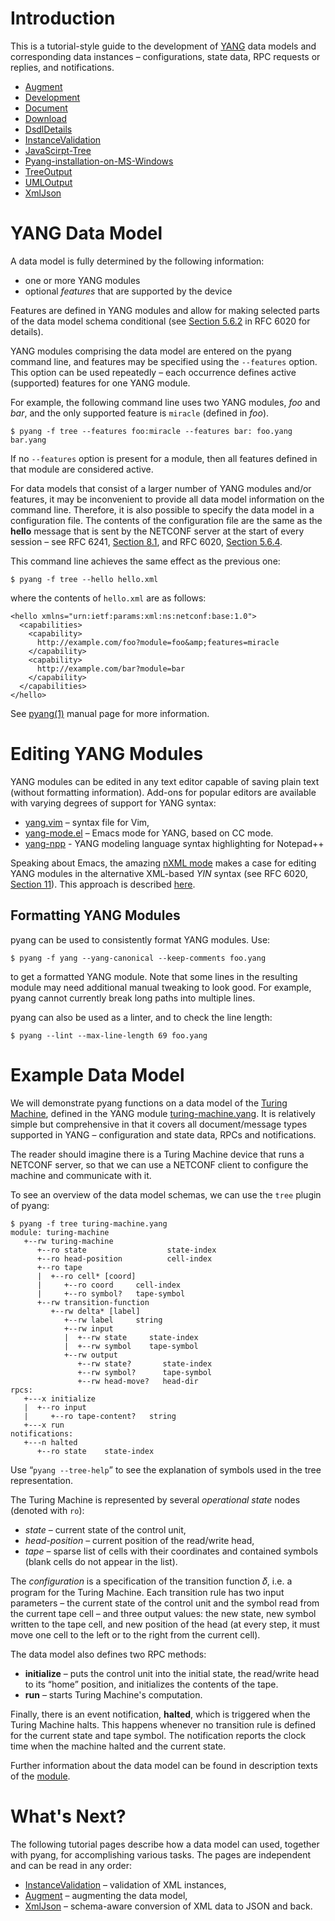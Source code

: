 
# Introduction #

This is a tutorial-style guide to the development of [YANG](http://tools.ietf.org/html/rfc6020) data models and corresponding data instances – configurations, state data, RPC requests or replies, and notifications.

-  [Augment](./Augment.md)
-  [Development](./Development.md)
-  [Document](./Document.md)
-  [Download](./Download.md)
-  [DsdlDetails](./DsdlDetails.md)
-  [InstanceValidation](./InstanceValidation.md)
-  [JavaScirpt-Tree](./JavaScirpt-Tree.md)
-  [Pyang-installation-on-MS-Windows](./Pyang-installation-on-MS-Windows.md)
-  [TreeOutput](./TreeOutput.md)
-  [UMLOutput](./UMLOutput.md)
-  [XmlJson](./XmlJson.md)

# YANG Data Model #

A data model is fully determined by the following information:
  * one or more YANG modules
  * optional _features_ that are supported by the device

Features are defined in YANG modules and allow for making selected parts of the data model schema conditional (see [Section 5.6.2](http://tools.ietf.org/html/rfc6020#section-5.6.2) in RFC 6020 for details).

YANG modules comprising the data model are entered on the pyang command line, and features may be specified using the `--features` option. This option can be used repeatedly – each occurrence defines active (supported) features for one YANG module.

For example, the following command line uses two YANG modules, _foo_ and _bar_, and the only supported feature is `miracle` (defined in _foo_).

```
$ pyang -f tree --features foo:miracle --features bar: foo.yang bar.yang
```

If no `--features` option is present for a module, then all features defined in that module are considered active.

For data models that consist of a larger number of YANG modules and/or features, it may be inconvenient to provide all data model information on the command line. Therefore, it is also possible to specify the data model in a configuration file. The contents of the configuration file are the same as the **hello** message that is sent by the NETCONF server at the start of every session – see RFC 6241, [Section 8.1](http://tools.ietf.org/html/rfc6241#section-8.1), and RFC 6020, [Section 5.6.4](http://tools.ietf.org/html/rfc6020#section-5.6.4).

This command line achieves the same effect as the previous one:

```
$ pyang -f tree --hello hello.xml
```

where the contents of `hello.xml` are as follows:

```
<hello xmlns="urn:ietf:params:xml:ns:netconf:base:1.0">
  <capabilities>
    <capability>
      http://example.com/foo?module=foo&amp;features=miracle
    </capability>
    <capability>
      http://example.com/bar?module=bar
    </capability>
  </capabilities>
</hello>
```

See [pyang(1)](http://www.yang-central.org/twiki/pub/Main/YangTools/pyang.1.html) manual page for more information.

# Editing YANG Modules #

YANG modules can be edited in any text editor capable of saving plain text (without formatting information). Add-ons for popular editors are available with varying degrees of support for YANG syntax:
  * [yang.vim](http://www.yang-central.org/twiki/pub/Main/YangTools/yang.vim) – syntax file for Vim,
  * [yang-mode.el](https://github.com/mbj4668/yang-mode) – Emacs mode for YANG, based on CC mode.
  * [yang-npp](https://github.com/vkosuri/lang-yang) - YANG modeling language syntax highlighting for Notepad++

Speaking about Emacs, the amazing [nXML mode](http://www.thaiopensource.com/nxml-mode/) makes a case for editing YANG modules in the alternative XML-based _YIN_ syntax (see RFC 6020, [Section 11](http://tools.ietf.org/html/rfc6020#section-11)). This approach is described [here](https://gitlab.labs.nic.cz/labs/yang-tools/wikis/editing_yang).

## Formatting YANG Modules ##

pyang can be used to consistently format YANG modules.  Use:

```
$ pyang -f yang --yang-canonical --keep-comments foo.yang
```

to get a formatted YANG module.  Note that some lines in the resulting
module may need additional manual tweaking to look good.  For example,
pyang cannot currently break long paths into multiple lines.

pyang can also be used as a linter, and to check the line length:

```
$ pyang --lint --max-line-length 69 foo.yang
```

# Example Data Model #

We will demonstrate pyang functions on a data model of the [Turing Machine](http://en.wikipedia.org/wiki/Turing_machine), defined in the YANG module [turing-machine.yang](https://github.com/mbj4668/pyang/blob/master/doc/tutorial/examples/turing-machine.yang). It is relatively simple but comprehensive in that it covers all document/message types supported in YANG – configuration and state data, RPCs and notifications.

The reader should imagine there is a Turing Machine device that runs a NETCONF server, so that we can use a NETCONF client to configure the machine and communicate with it.

To see an overview of the data model schemas, we can use the `tree` plugin of pyang:

```
$ pyang -f tree turing-machine.yang
module: turing-machine
   +--rw turing-machine
      +--ro state                  state-index
      +--ro head-position          cell-index
      +--ro tape
      |  +--ro cell* [coord]
      |     +--ro coord     cell-index
      |     +--ro symbol?   tape-symbol
      +--rw transition-function
         +--rw delta* [label]
            +--rw label     string
            +--rw input
            |  +--rw state     state-index
            |  +--rw symbol    tape-symbol
            +--rw output
               +--rw state?       state-index
               +--rw symbol?      tape-symbol
               +--rw head-move?   head-dir
rpcs:
   +---x initialize    
   |  +--ro input     
   |     +--ro tape-content?   string
   +---x run           
notifications:
   +---n halted    
      +--ro state    state-index
```

Use “`pyang --tree-help`” to see the explanation of symbols used in the tree representation.

The Turing Machine is represented by several _operational state_ nodes (denoted with `ro`):
  * _state_ – current state of the control unit,
  * _head-position_ – current position of the read/write head,
  * _tape_ – sparse list of cells with their coordinates and contained symbols (blank cells do not appear in the list).

The _configuration_ is a specification of the transition function 𝛿, i.e. a program for the Turing Machine. Each transition rule has two input parameters – the current state of the control unit and the symbol read from the current tape cell – and three output values: the new state, new symbol written to the tape cell, and new position of the head (at every step, it must move one cell to the left or to the right from the current cell).

The data model also defines two RPC methods:
  * **initialize** – puts the control unit into the initial state, the read/write head to its “home” position, and initializes the contents of the tape.
  * **run** – starts Turing Machine's computation.

Finally, there is an event notification, **halted**, which is triggered when the Turing Machine halts. This happens whenever no transition rule is defined for the current state and tape symbol. The notification reports the clock time when the machine halted and the current state.

Further information about the data model can be found in description texts of the [module](https://github.com/mbj4668/pyang/blob/master/doc/tutorial/examples/turing-machine.yang).

# What's Next? #

The following tutorial pages describe how a data model can used, together with pyang, for accomplishing various tasks. The pages are independent and can be read in any order:
  * [InstanceValidation](InstanceValidation) – validation of XML instances,
  * [Augment](Augment) – augmenting the data model,
  * [XmlJson](XmlJson) – schema-aware conversion of XML data to JSON and back.
